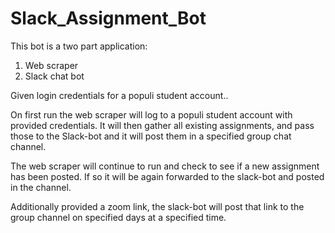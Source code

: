 # Slack_Assignment_Bot

This bot is a two part application:
1. Web scraper
2. Slack chat bot

Given login credentials for a populi student account..

On first run the web scraper will log to a populi student account with provided credentials.
It will then gather all existing assignments, and pass those to the Slack-bot and it will
post them in a specified group chat channel.

The web scraper will continue to run and check to see if a new assignment has been posted.
If so it will be again forwarded to the slack-bot and posted in the channel.


Additionally provided a zoom link, the slack-bot will post that link to the group channel on
specified days at a specified time.
